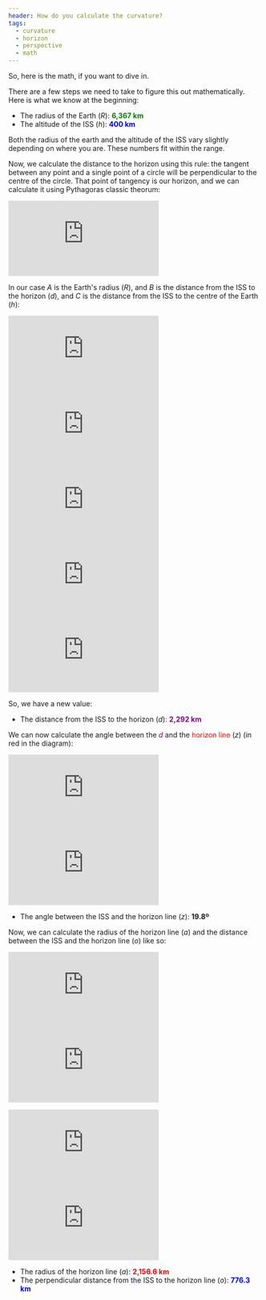 ```yaml
---
header: How do you calculate the curvature?
tags:
  - curvature
  - horizon
  - perspective
  - math
---
```


So, here is the math, if you want to dive in.

There are a few steps we need to take to figure this out mathematically. Here is what we know at the beginning:

* The radius of the Earth (*R*): <span style="color: green">**6,367 km**</span>
* The altitude of the ISS (*h*): <span style="color: blue">**400 km**</span>

Both the radius of the earth and the altitude of the ISS vary slightly depending on where you are. These numbers fit within the range.

Now, we calculate the distance to the horizon using this rule: the tangent between any point and a single point of a circle will be perpendicular to the centre of the circle. That point of tangency is our horizon, and we can calculate it using Pythagoras classic theorum:

![A^2 + B^2 = C^2](http://latex.codecogs.com/gif.latex?A%5E2%20&plus;%20B%5E2%20%3D%20C%5E2)

In our case *A* is the Earth's radius (*R*), and *B* is the distance from the ISS to the horizon (*d*), and *C* is the distance from the ISS to the centre of the Earth (*h*):

![R^2 + d^2 = (R+h)^2](http://latex.codecogs.com/gif.latex?R%5E2%20&plus;%20d%5E2%20%3D%20%28R&plus;h%29%5E2)<br/>
![d^2 = (R+h)^2 - R^2](http://latex.codecogs.com/gif.latex?d%5E2%20%3D%20%28R&plus;h%29%5E2%20-%20R%5E2)<br/>
![d = \sqrt{(R+h)^2 - R^2}](http://latex.codecogs.com/gif.latex?d%20%3D%20%5Csqrt%7B%28R&plus;h%29%5E2%20-%20R%5E2%7D)<br/>
![d = \sqrt{(6367+400)^2 - 6367^2}](http://latex.codecogs.com/gif.latex?d%20%3D%20%5Csqrt%7B%286367&plus;400%29%5E2%20-%206367%5E2%7D)<br/>
![d = 2,292 km](http://latex.codecogs.com/gif.latex?d%20%3D%202%2C292%20km)<br/>

So, we have a new value:

* The distance from the ISS to the horizon (*d*): <span style="color: purple">**2,292 km**</span>

We can now calculate the angle between the <span style="color: purple">*d*</span> and the <span style="color: red">horizon line</span> (*z*) (in red in the diagram):

![z = \arccos(R / (R+h))](http://latex.codecogs.com/gif.latex?z%20%3D%20%5Carccos%28R%20/%20%28R&plus;h%29%29)<br/>
![z = 19.8](http://latex.codecogs.com/gif.latex?z%20%3D%2019.8)<br/>

* The angle between the ISS and the horizon line (*z*): <span color="black">**19.8º**</span>

Now, we can calculate the radius of the horizon line (*a*) and the distance between the ISS and the horizon line (*o*) like so:


![a = cos(z) * d](http://latex.codecogs.com/gif.latex?a%20%3D%20cos%28z%29%20*%20d)<br/>
![a = cos(19.8) * 2,292 = 2156.6](http://latex.codecogs.com/gif.latex?a%20%3D%20cos%2819.8%29%20*%202%2C292%20%3D%202156.6)<br/>

![o = sin(z) * d](http://latex.codecogs.com/gif.latex?o%20%3D%20sin%28z%29%20*%20d)<br/>
![o = sin(19.8) * 2,292 = 776.3](http://latex.codecogs.com/gif.latex?o%20%3D%20sin%2819.8%29%20*%202%2C292%20%3D%20776.3)<br/>

* The radius of the horizon line (*a*): <span style="color: red">**2,156.6 km**</span>
* The perpendicular distance from the ISS to the horizon line (*o*): <span style="color: blue">**776.3 km**</span>